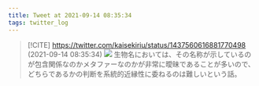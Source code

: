 ```yaml
---
title: Tweet at 2021-09-14 08:35:34
tags: twitter_log
---
```


> [!CITE] https://twitter.com/kaisekiriu/status/1437560616881770498 (2021-09-14 08:35:34)
> ![](https://twitter.com/kaisekiriu/status/1437560616881770498)
> 生物名においては、その名称が示しているのが包含関係なのかメタファーなのかが非常に曖昧であることが多いので、どちらであるかの判断を系統的近縁性に委ねるのは難しいという話。
